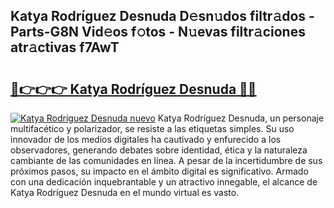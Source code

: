 ## Katya Rodríguez Desnuda D𝚎sn𝚞dos filtr𝚊dos - Parts-G8N Vid𝚎os f𝚘tos - N𝚞evas filtr𝚊ciones atr𝚊ctivas f7AwT

# <h2><a href="http://mb7yxwa.tromn.icu/?c=Katya+Rodr%c3%adguez+Desnuda">🔗👉👉👉 Katya Rodríguez Desnuda 🔗🔗</a></h2>

[![Katya Rodríguez Desnuda nuevo](https://i.imgur.com/pEAQMta.gif)](http://mb7yxwa.tromn.icu/?c=Katya+Rodr%c3%adguez+Desnuda)
Katya Rodríguez Desnuda, un personaje multifacético y polarizador, se resiste a las etiquetas simples. Su uso innovador de los medios digitales ha cautivado y enfurecido a los observadores, generando debates sobre identidad, ética y la naturaleza cambiante de las comunidades en línea. A pesar de la incertidumbre de sus próximos pasos, su impacto en el ámbito digital es significativo. Armado con una dedicación inquebrantable y un atractivo innegable, el alcance de Katya Rodríguez Desnuda en el mundo virtual es vasto.
